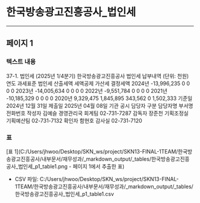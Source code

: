 # 한국방송광고진흥공사_법인세

---

## 페이지 1
### 텍스트 내용
37-1. 법인세
(2025년 1/4분기)
한국방송광고진흥공사
법인세 납부내역
(단위: 천원)
연도
과세표준
법인세
산출세액
세액공제
가산세
결정세액
2024년
-13,996,235
0
0
0
0
2023년
-14,005,634
0
0
0
0
2022년
-9,551,784
0
0
0
0
2021년
-10,185,329
0
0
0
0
2020년
9,329,475
1,845,895
343,562
0
1,502,333
기준일
2024년 12월 31일
제출일
2025년 04월 08일
기관 공시 담당자
구분
담당자명
부서명
전화번호
작성자
김예슬
경영관리국 회계팀
02-731-7287
감독자
장준천
기획조정실 기획예산팀
02-731-7132
확인자
함현호
감사실
02-731-7120
### 표
[표 1](C:/Users/jhwoo/Desktop/SKN_ws/project/SKN13-FINAL-1TEAM/한국방송광고진흥공사/내부문서/재무성과/_markdown_output/_tables/한국방송광고진흥공사_법인세_p1_table1.png - 페이지 1에서 추출한 표)
- CSV 파일: C:/Users/jhwoo/Desktop/SKN_ws/project/SKN13-FINAL-1TEAM/한국방송광고진흥공사/내부문서/재무성과/_markdown_output/_tables/한국방송광고진흥공사_법인세_p1_table1.csv